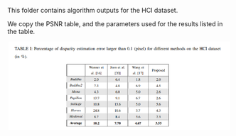 This folder contains algorithm outputs for the HCI dataset.

We copy the PSNR table, and the parameters used for the results listed in the table.

<p align="center">
<img src="https://github.com/hotndy/LFDepth_POBR/blob/master/HCI_outputs/DpError0.1.png" width="500px"/>
</p>

